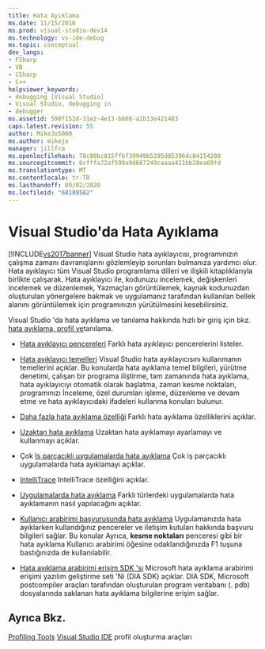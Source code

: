 ```yaml
---
title: Hata Ayıklama
ms.date: 11/15/2016
ms.prod: visual-studio-dev14
ms.technology: vs-ide-debug
ms.topic: conceptual
dev_langs:
- FSharp
- VB
- CSharp
- C++
helpviewer_keywords:
- debugging [Visual Studio]
- Visual Studio, debugging in
- debugger
ms.assetid: 590f152d-31e2-4e13-b808-a1b13e421483
caps.latest.revision: 55
author: MikeJo5000
ms.author: mikejo
manager: jillfra
ms.openlocfilehash: 78c80bc015ffbf39949b5295d85396dc84154208
ms.sourcegitcommit: 6cfffa72af599a9d667249caaaa411bb28ea69fd
ms.translationtype: MT
ms.contentlocale: tr-TR
ms.lasthandoff: 09/02/2020
ms.locfileid: "68189582"
---
```

# <a name="debugging-in-visual-studio"></a>Visual Studio'da Hata Ayıklama
[!INCLUDE[vs2017banner](../includes/vs2017banner.md)]
Visual Studio hata ayıklayıcısı, programınızın çalışma zamanı davranışlarını gözlemleyip sorunları bulmanıza yardımcı olur. Hata ayıklayıcı tüm Visual Studio programlama dilleri ve ilişkili kitaplıklarıyla birlikte çalışarak. Hata ayıklayıcı ile, kodunuzu incelemek, değişkenleri incelemek ve düzenlemek, Yazmaçları görüntülemek, kaynak kodunuzdan oluşturulan yönergelere bakmak ve uygulamanız tarafından kullanılan bellek alanını görüntülemek için programınızın yürütülmesini kesebilirsiniz.

 Visual Studio 'da hata ayıklama ve tanılama hakkında hızlı bir giriş için bkz. [hata ayıklama, profil ve](https://www.visualstudio.com/features/debugging-and-diagnostics-vs)tanılama.

- [Hata ayıklayıcı pencereleri](../debugger/debugger-windows.md) Farklı hata ayıklayıcı pencerelerini listeler.

- [Hata ayıklayıcı temelleri](../debugger/debugger-basics.md) Visual Studio hata ayıklayıcısını kullanmanın temellerini açıklar. Bu konularda hata ayıklama temel bilgileri, yürütme denetimi, çalışan bir programa iliştirme, tam zamanında hata ayıklama, hata ayıklayıcıyı otomatik olarak başlatma, zaman kesme noktaları, programınızı İnceleme, özel durumları işleme, düzenleme ve devam etme ve hata ayıklayıcıdaki ifadeleri kullanma konuları bulunur.

- [Daha fazla hata ayıklama özelliği](../debugger/more-debugging-features.md) Farklı hata ayıklama özelliklerini açıklar.

- [Uzaktan hata ayıklama](../debugger/remote-debugging.md) Uzaktan hata ayıklamayı ayarlamayı ve kullanmayı açıklar.

- Çok [Iş parçacıklı uygulamalarda hata ayıklama](../debugger/debug-multithreaded-applications-in-visual-studio.md) Çok iş parçacıklı uygulamalarda hata ayıklamayı açıklar.

- [IntelliTrace](../debugger/intellitrace.md) IntelliTrace özelliğini açıklar.

- [Uygulamalarda hata ayıklama](../debugger/debugging-applications.md) Farklı türlerdeki uygulamalarda hata ayıklamanın nasıl yapılacağını açıklar.

- [Kullanıcı arabirimi başvurusunda hata ayıklama](../debugger/debugging-user-interface-reference.md) Uygulamanızda hata ayıklarken kullandığınız pencereler ve iletişim kutuları hakkında başvuru bilgileri sağlar. Bu konular Ayrıca, **kesme noktaları** penceresi gibi bir hata ayıklama Kullanıcı arabirimi öğesine odaklandığınızda F1 tuşuna bastığınızda de kullanılabilir.

- [Hata ayıklama arabirimi erişim SDK 'sı](../debugger/debug-interface-access/debug-interface-access-sdk.md) Microsoft hata ayıklama arabirimi erişimi yazılım geliştirme seti 'Ni (DIA SDK) açıklar. DIA SDK, Microsoft postcompiler araçları tarafından oluşturulan program veritabanı (. pdb) dosyalarında saklanan hata ayıklama bilgilerine erişim sağlar.

## <a name="see-also"></a>Ayrıca Bkz.
 [Profiling Tools](../profiling/profiling-tools.md) [Visual Studio IDE](../ide/visual-studio-ide.md) profil oluşturma araçları
